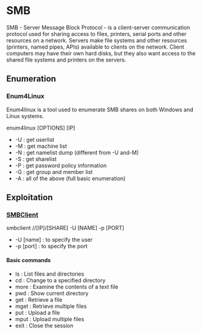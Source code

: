 # SMB
SMB - Server Message Block Protocol - is a client-server communication protocol used for sharing access to files, printers, serial ports and other resources on a network. Servers make file systems and other resources (printers, named pipes, APIs) available to clients on the network. Client computers may have their own hard disks, but they also want access to the shared file systems and printers on the servers.

## Enumeration
### Enum4Linux
Enum4linux is a tool used to enumerate SMB shares on both Windows and Linux systems. 

enum4linux [OPTIONS] [IP]

- -U : get userlist
- -M : get machine list
- -N : get namelist dump (different from -U and-M)
- -S : get sharelist
- -P : get password policy information
- -G : get group and member list
- -A : all of the above (full basic enumeration)

## Exploitation
### [SMBClient](http://www.samba.gr.jp/project/translation/3.6/htmldocs/manpages-3/smbclient.1.html)
smbclient //[IP]/[SHARE] -U [NAME] -p [PORT]  

- -U [name] : to specify the user
- -p [port] : to specify the port

#### Basic commands
- ls : List files and directories
- cd : Change to a specified directory
- more : Examine the contents of a text file
- pwd : Show current directory
- get : Retrieve a file
- mget : Retrieve multiple files
- put : Upload a file
- mput : Upload multiple files
- exit : Close the session
